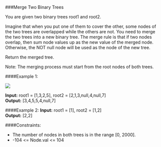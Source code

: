 ###Merge Two Binary Trees

You are given two binary trees root1 and root2.

Imagine that when you put one of them to cover the other, some nodes of the two trees are overlapped while the others
are not. You need to merge the two trees into a new binary tree. The merge rule is that if two nodes overlap, then sum
node values up as the new value of the merged node. Otherwise, the NOT null node will be used as the node of the new tree.

Return the merged tree.

Note: The merging process must start from the root nodes of both trees.

####Example 1:

![](https://assets.leetcode.com/uploads/2021/02/05/merge.jpg)

**Input:** root1 = [1,3,2,5], root2 = [2,1,3,null,4,null,7]  
**Output:** [3,4,5,5,4,null,7]

####Example 2:
**Input:** root1 = [1], root2 = [1,2]  
**Output:** [2,2]

####Constraints:
* The number of nodes in both trees is in the range [0, 2000].
* -104 <= Node.val <= 104
